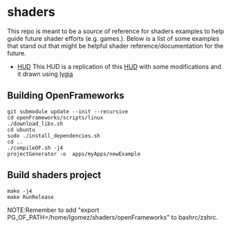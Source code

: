 # shaders
This repo is meant to be a source of reference for shaders examples to help guide future shader efforts (e.g. games.). Below is a list of some examples that stand out that might be helpful shader reference/documentation for the future.
- [HUD](shaders/examples/bin/data/shadersGL2/hud_lygia.frag)
This HUD is a replication of this [HUD](https://www.shadertoy.com/view/4s2SRt) with some modifications and it drawn using [lygia](https://lygia.xyz/)


## Building OpenFrameworks
```
git submodule update --init --recursive
cd openFrameworks/scripts/linux
./download_libs.sh
cd ubuntu
sudo ./install_dependencies.sh
cd ..
./compileOF.sh -j4
projectGenerator -o  apps/myApps/newExample
```

## Build shaders project
```
make -j4
make RunRelease
```


NOTE:Remember to add "export PG_OF_PATH=/home/lgomez/shaders/openFrameworks" to bashrc/zshrc.

